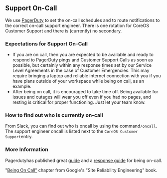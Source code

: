 ## Support On-Call

We use [PagerDuty](http://gitlab.pagerduty.com/) to set the on-call schedules and to route notifications to the correct on-call support engineer. There is one rotation for CoreOS Customer Support and there is \(currently\) no secondary.

### Expectations for Support On-Call

* If you are on call, then you are expected to be available and ready to respond to PagerDuty pings and Customer Support Calls as soon as possible, but certainly within any response times set by our Service Level Agreements in the case of Customer Emergencies. This may require bringing a laptop and reliable internet connection with you if you have plans outside of your workspace while being on call, as an example.
* After being on call, it is encouraged to take time off. Being available for issues and outages will wear you off even if you had no pages, and resting is critical for proper functioning. Just let your team know.

### How to find out who is currently on-call

From Slack, you can find out who is oncall by using the command`/oncall`. The support engineer oncall is listed next to the `CoreOS Customer Support`entry.

### More Information

Pagerdutyhas published great [guide](https://response.pagerduty.com/oncall/being_oncall/.) and a [response guide](https://response.pagerduty.com/) for being on-call.

"[Being On Call"](https://landing.google.com/sre/book/chapters/being-on-call.html) chapter from Google's "Site Reliability Engineering" book.

